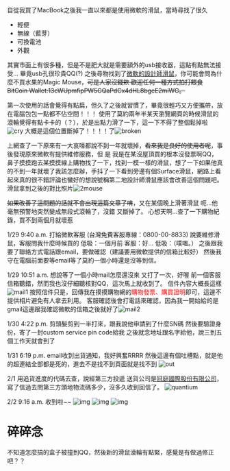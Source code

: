 自從我買了MacBook之後我一直以來都是使用微軟的滑鼠，當時尋找了很久

- 輕便
- 無線（藍芽）
- 可換電池
- 外觀

其實市面上有很多種，但是不是肥大就是需要額外的usb接收器，這點有點無法接受...
畢竟usb孔很珍貴QQ(?)
之後尋物找到了[微軟的設計師滑鼠](https://www.microsoft.com/accessories/zh-tw/products/mice/designer-bluetooth-mouse/7n5-00010)，你可能會問為什麼不買水果的Magic Mouse，~~可是人家沒錢欸 歡迎任何一種方式拍打餵食 BitCoin Wallet:13cWUpmfipPW5GQaPdCx4dHL8bgeE2miWG。~~

第一次使用的話會覺得有點扁，但久了之後就習慣了，畢竟很輕巧又方便攜帶，放在電腦包包一點都不佔空間！！！
使用了莫約兩年半某天瀏覽網頁的時候滑鼠的滾輪覺得有點卡卡的（？），於是出點力滑了一下，這一下不得了整個鬆掉啦![cry](https://dr.sudo.host/u1qYxE+)
大概是這個位置斷掉了！！！！了![broken](https://file.sudo.host/pGh1/Image%202018-02-02%20at%206.07.53%20PM.png)

上網查了一下原來有一大哀嚎都說不到一年就壞掉，~~看來我是良好的使用者呢~~，事後發現原來微軟有提供維修服務，但 是 我是在某沒屋頂買的根本沒發票啊QQ，鼻子摸摸跑去某摸摸線上購物找了一下，找到一模一樣的滑鼠，想了一下如果他真的不到一年就壞了我該怎麼辦，手抖了一下看到旁邊有個Surface滑鼠，網路上看起來真的很不錯評論也蠻好的想說號稱第二地設計師滑鼠應該會改善這個問題吧。
滑鼠拿到之後的對比照片![2mouse](https://dr.sudo.host/GlIbDP+)

~~如果改善了這問題的話就不會出現這篇文章了唷~~，又在某個晚上滑著滑鼠 呃...他毫無預警地突然變成無段式滾輪了，沒錯 又斷掉了。
心想天啊...查了一下購物紀錄，買不到兩個月就壞惹

1/29 9:40 a.m.
打給微軟客服
(台灣免費客服專線：0800-00-8833)
說要維修滑鼠，客服問我什麼時候買的
低吸：一個月前
客服：好...
低吸：（噗嗤。）
之後跟我要了聯絡方式電話跟email，要做確認（建議要用微軟提供的信箱比較好）
然後我守在電腦前面要等email等了莫約一個小時還是沒等到信。

1/29 10:51 a.m.
想說等了一個小時mail怎麼還沒來
又打了一次，好喔
前一個客服信箱聽錯，然而我也沒仔細聽核對QQ，這次馬上就收到了。
信件內容大概長這樣
![mail1](https://dr.sudo.host/oOK1Oq+)
按照信件只是，回傳我在摸摸購物網的<span style="color:red">購物發票、購買證明</span>即可，這邊不提供相片避免有人拿去利用。
客服確認後會打電話來確認，因為我一開始給的是gmail這邊跟我確認微軟的信箱之後就好了![mail2](https://dr.sudo.host/imAAZT+)

1/30 4:22 p.m.
剪頭髮剪到一半打來，跟我說他申請到了什麼SN碼
然後要驗證身份，寄了一封custom service pin code給我
之後就念地址跟名字給他，說三到五個工作天就會到了

1/31 6:19 p.m.
email收到出貨通知，我好興奮RRRR
然後這邊有個吐槽點，就是他的超連結全部都是死的，進去不是找不到頁面就是找不到
![out](https://dr.sudo.host/oTQwNj+)

2/1
用追貨進度的代碼去查，說經第三方投遞
送貨公司是[冠庭國際股份有限公司](http://www.quantiumsolutions.com)，寫了信過去問第三方頭地物流碼多少，沒多久收到回信了。
![quantium](https://dr.sudo.host/89F2eF+)

2/2 9:16 a.m.
收到啦~~
![img](https://dr.sudo.host/5GKVYT+)
![img](https://dr.sudo.host/J46nPM+)
![img](https://dr.sudo.host/uxmrrx+)

# 碎碎念

不知道怎麼搞的盒子被撞到QQ，然後新的滑鼠滾輪有點緊，感覺是有做過修正 吧？？
